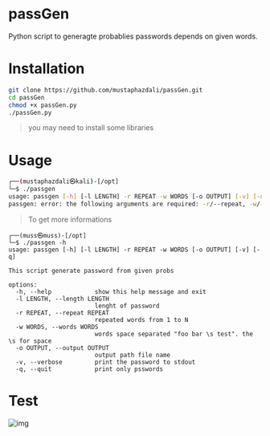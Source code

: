 # passGen
Python script to generagte probablies passwords depends on given words.

# Installation
```bash
git clone https://github.com/mustaphazdali/passGen.git
cd passGen
chmod +x passGen.py
./passGen.py
```

> you may need to install some libraries 

# Usage
``` bash
┌──(mustaphazdali㉿kali)-[/opt]
└─$ ./passgen
usage: passgen [-h] [-l LENGTH] -r REPEAT -w WORDS [-o OUTPUT] [-v] [-q]
passgen: error: the following arguments are required: -r/--repeat, -w/--words
```

> To get more informations

```
┌──(muss㉿muss)-[/opt]
└─$ ./passgen -h
usage: passgen [-h] [-l LENGTH] -r REPEAT -w WORDS [-o OUTPUT] [-v] [-q]

This script generate password from given probs

options:
  -h, --help            show this help message and exit
  -l LENGTH, --length LENGTH
                        lenght of password
  -r REPEAT, --repeat REPEAT
                        repeated words from 1 to N
  -w WORDS, --words WORDS
                        words space separated "foo bar \s test". the \s for space
  -o OUTPUT, --output OUTPUT
                        output path file name
  -v, --verbose         print the password to stdout
  -q, --quit            print only psswords
  ```
  
  # Test
  
  ![img]("imgs/ex01.png")
